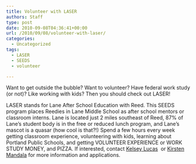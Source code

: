 ```yaml
---
title: Volunteer with LASER
authors: Staff
type: post
date: 2010-09-08T04:36:41+00:00
url: /2010/09/08/volunteer-with-laser/
categories:
  - Uncategorized
tags:
  - LASER
  - SEEDS
  - volunteer

---
```

Want to get outside the bubble? Want to volunteer? Have federal work study (or not)? Like working with kids? Then you should check out LASER!

LASER stands for Lane After School Education with Reed. This SEEDS program places Reedies in Lane Middle School as after school mentors or classroom interns. Lane is located just 2 miles southeast of Reed, 87% of Lane’s student body is in the free or reduced lunch program, and Lane’s mascot is a quasar (how cool is that?!) Spend a few hours every week getting classroom experience, volunteering with kids, learning about Portland Public Schools, and getting VOLUNTEER EXPERIENCE or WORK STUDY MONEY, and PIZZA. If interested, contact [Kelsey Lucas][1]  or [Kirsten Mandala][2] for more information and applications.

 [1]: mailto:&#x6c;&#x75;&#x63;&#x61;&#x73;&#x6b;&#x34;&#x32;&#x40;&#x67;&#x6d;&#x61;&#x69;&#x6c;&#x2e;&#x63;&#x6f;&#x6d;
 [2]: &#x6d;&#x61;&#x6e;&#x64;&#x61;&#x6c;&#x61;&#x6b;&#x40;&#x72;&#x65;&#x65;&#x64;&#x2e;&#x65;&#x64;&#x75;